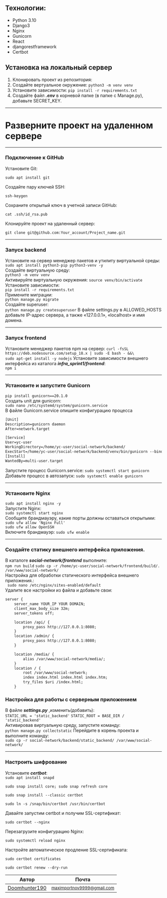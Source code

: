 ## Технологии:
* Python 3.10
* Django3
* Nginx
* Gunicorn
* React
* djangorestframework
* Certbot
## Установка на локальный сервер
1. Клонировать проект из репозитория:
2. Создайте вертуальное окружение:
```python3 -m venv venv```
3. Установите зависимости:
```pip install -r requirements.txt```
4. Создайте файл ***.env*** в корневой папке (в папке с Manage.py), добавьте SECRET_KEY.
***
# Разверните проект на удаленном сервере
***
 ### Подключение к GitHub
Установите Git: 

```sudo apt install git```

Создайте пару ключей SSH:

```ssh-keygen```

Сохраните открытый ключ в учетной записи GitHub:

```cat .ssh/id_rsa.pub```

Клонируйте проект на удаленный сервер:

```git clone git@github.com:Your_account/Project_name.git```  
***
### Запуск  backend
Установите на сервер менеджер пакетов и утилиту виртуальной среды: 
```sudo apt install python3-pip python3-venv -y```  
Создайте виртуальную среду:  
```python3 -m venv venv ```  
Активируйте виртуальную окружения: 
```source venv/bin/activate```   
Установите зависимости:  
```pip install -r requirements.txt```    
Примените миграции:   
```python manage.py migrate```  
Создайте superuser:  
```python manage.py createsuperuser```
В файле settings.py в ALLOWED_HOSTS добавьте IP-адрес сервера, а также «127.0.0.1», «localhost» и имя домена.  
***
### Запуск frontend
Установите менеджер пакетов npm на сервер:
```curl -fsSL https://deb.nodesource.com/setup_18.x | sudo -E bash - &&\```  
```sudo apt-get install -y nodejs```
Установите зависимости внешнего интерфейса из каталога ***infra_sprint1/frontend***:  
``npm i``  
***
### Установите и запустите Gunicorn
```pip install gunicorn==20.1.0```   
Создать unit для gunicorn:  
```sudo nano /etc/systemd/system/gunicorn.service ```  
В файле Gunicorn.service опишите конфигурацию процесса
```html
[Unit]
Description=gunicorn daemon 
After=network.target 

[Service]
User=yc-user 
WorkingDirectory=/home/yc-user/social-network/backend/
ExecStart=/home/yc-user/social-network/backend/venv/bin/gunicorn --bind 0.0.0.0.0:8000 backend.wsgi
[Install]
WantedBy=multi-user.target  
```

Запустите процесс Gunicorn.service:
```sudo systemctl start gunicorn```  
Добавьте процесс в автозапуск: 
```sudo systemctl enable gunicorn```  
***
### Установите Nginx
```sudo apt install nginx -y```  
Запустите  Nginx:  
```sudo systemctl start nginx```  
Сообщите брандмауэру, какие порты должны оставаться открытыми:
```sudo ufw allow 'Nginx Full'```  
```sudo ufw allow OpenSSH```  
Включите брандмауэр: 
```sudo ufw enable```
***

### Создайте статику внешнего интерфейса приложения.
В каталоге ***social-network/frontend*** выполните:  
```npm run build```
```sudo cp -r /home/yc-user/social-network/frontend/build/. /var/www/social-network/```  
Настройка для обработки статического интерфейса внешнего приложения.:   
``` sudo nano /etc/nginx/sites-enabled/default```  
Удалите все настройки из файла и добавьте свои:  
```html
server {
    server_name YOUR_IP YOUR DOMAIN;
    client_max_body_size 32m;
    server_tokens off;

    location /api/ {
        proxy_pass http://127.0.0.1:8080;
    }
    location /admin/ {
        proxy_pass http://127.0.0.1:8080;
    }

    location /media/ {
        alias /var/www/social-network/media/;
    }
    location / {
        root /var/www/social-network;
        index index.html index.html index.htm;
        try_files $uri /index.html;
    }
```

### Настройка для работы с серверным приложением
В файле ***settings.py*** ,изменить(добавить):  
```STATIC_URL = 'static_backend'```
```STATIC_ROOT = BASE_DIR / 'static_backend'```  
Активировав виртуальную среду, запустите команду:  
```python manage.py collectstatic```
Перейдите в корень проекта и выполните команду:  
```sudo cp -r social-network/backend/static_backend/ /var/www/social-network/```  
***
### Настроить шифрование
Установите ***certbot***:  
```sudo apt install snapd```

```sudo snap install core; sudo snap refresh core```  

```sudo snap install --classic certbot```

```sudo ln -s /snap/bin/certbot /usr/bin/certbot```

Давайте запустим certbot и получим SSL-сертификат: 

```sudo certbot --nginx```

Перезагрузите конфигурацию Nginx:

```sudo systemctl reload nginx```  

Настройте автоматическое продление SSL-сертификата: 

```sudo certbot certificates```  

```sudo certbot renew --dry-run```

Автор | Почта
------------- | -------------
[Doomhunter190](https://github.com/DoomHunter190) | <small>[maximportnov9999@gmail.com](maximportnov9999@gmail.com)
